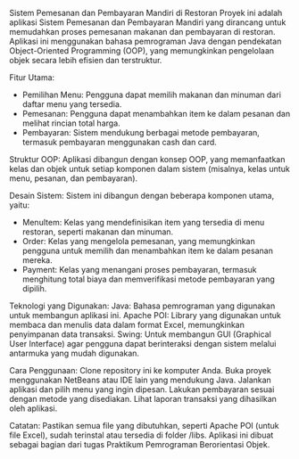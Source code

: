 Sistem Pemesanan dan Pembayaran Mandiri di Restoran
Proyek ini adalah aplikasi Sistem Pemesanan dan Pembayaran Mandiri yang dirancang untuk memudahkan proses pemesanan makanan dan pembayaran di restoran. Aplikasi ini menggunakan bahasa pemrograman Java dengan pendekatan Object-Oriented Programming (OOP), yang memungkinkan pengelolaan objek secara lebih efisien dan terstruktur.

Fitur Utama:
- Pemilihan Menu: Pengguna dapat memilih makanan dan minuman dari daftar menu yang tersedia.
- Pemesanan: Pengguna dapat menambahkan item ke dalam pesanan dan melihat rincian total harga.
- Pembayaran: Sistem mendukung berbagai metode pembayaran, termasuk pembayaran menggunakan cash dan card.

Struktur OOP: Aplikasi dibangun dengan konsep OOP, yang memanfaatkan kelas dan objek untuk setiap komponen dalam sistem (misalnya, kelas untuk menu, pesanan, dan pembayaran).

Desain Sistem:
Sistem ini dibangun dengan beberapa komponen utama, yaitu:
- MenuItem: Kelas yang mendefinisikan item yang tersedia di menu restoran, seperti makanan dan minuman.
- Order: Kelas yang mengelola pemesanan, yang memungkinkan pengguna untuk memilih dan menambahkan item ke dalam pesanan mereka.
- Payment: Kelas yang menangani proses pembayaran, termasuk menghitung total biaya dan memverifikasi metode pembayaran yang dipilih.

Teknologi yang Digunakan:
Java: Bahasa pemrograman yang digunakan untuk membangun aplikasi ini.
Apache POI: Library yang digunakan untuk membaca dan menulis data dalam format Excel, memungkinkan penyimpanan data transaksi.
Swing: Untuk membangun GUI (Graphical User Interface) agar pengguna dapat berinteraksi dengan sistem melalui antarmuka yang mudah digunakan.

Cara Penggunaan:
Clone repository ini ke komputer Anda.
Buka proyek menggunakan NetBeans atau IDE lain yang mendukung Java.
Jalankan aplikasi dan pilih menu yang ingin dipesan.
Lakukan pembayaran sesuai dengan metode yang disediakan.
Lihat laporan transaksi yang dihasilkan oleh aplikasi.

Catatan:
Pastikan semua file yang dibutuhkan, seperti Apache POI (untuk file Excel), sudah terinstal atau tersedia di folder /libs.
Aplikasi ini dibuat sebagai bagian dari tugas Praktikum Pemrograman Berorientasi Objek.
